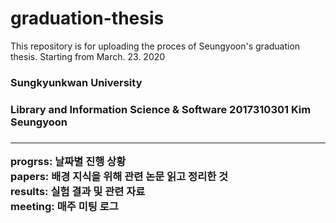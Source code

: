 
# graduation-thesis

<head>
This repository is for uploading the proces of Seungyoon's graduation thesis.
Starting from March. 23. 2020 
  
<h3> Sungkyunkwan University <h3>
<h3> Library and Information Science & Software 2017310301 Kim Seungyoon <h3>

<head>


 -----------------------------------------------------------------------------
 progrss: 날짜별 진행 상황 <br>
 papers: 배경 지식을 위해 관련 논문 읽고 정리한 것 <br>
 results: 실험 결과 및 관련 자료 <br>
 meeting: 매주 미팅 로그 <br>

